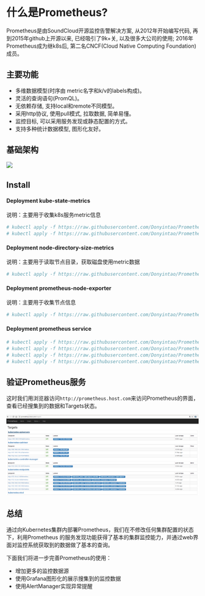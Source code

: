# 什么是Prometheus?

Prometheus是由SoundCloud开源监控告警解决方案, 从2012年开始编写代码, 再到2015年github上开源以来, 已经吸引了9k+关, 以及很多大公司的使用; 2016年Prometheus成为继k8s后, 第二名CNCF(Cloud Native Computing Foundation)成员。

## 主要功能

- 多维数据模型(时序由 metric名字和k/v的labels构成)。
- 灵活的查询语句(PromQL)。
- 无依赖存储, 支持local和remote不同模型。
- 采用http协议, 使用pull模式, 拉取数据, 简单易懂。
- 监控目标, 可以采用服务发现或静态配置的方式。
- 支持多种统计数据模型, 图形化友好。

## 基础架构

![](https://cdn.rawgit.com/prometheus/prometheus/c34257d069c630685da35bcef084632ffd5d6209/documentation/images/architecture.svg)

## Install

#### Deployment kube-state-metrics

说明：主要用于收集k8s服务metric信息

```sh
# kubectl apply -f https://raw.githubusercontent.com/Donyintao/Prometheus/master/kube-state-metrics-rbac.yaml
# kubectl apply -f https://raw.githubusercontent.com/Donyintao/Prometheus/master/kube-state-metrics-deployment.yaml
```

#### Deployment node-directory-size-metrics

说明：主要用于读取节点目录，获取磁盘使用metric数据

```sh
# kubectl apply -f https://raw.githubusercontent.com/Donyintao/Prometheus/master/node-directory-size-metrics.yaml
```

#### Deployment prometheus-node-exporter

说明：主要用于收集节点信息

```sh
# kubectl apply -f https://raw.githubusercontent.com/Donyintao/Prometheus/master/prometheus-node-exporter.yaml
```

#### Deployment prometheus service

```sh
# kubectl apply -f https://raw.githubusercontent.com/Donyintao/Prometheus/master/prometheus-rbac.yaml
# kubectl apply -f https://raw.githubusercontent.com/Donyintao/Prometheus/master/prometheus-configmap.yaml
# kubectl apply -f https://raw.githubusercontent.com/Donyintao/Prometheus/master/prometheus-deployment.yaml
# kubectl apply -f https://raw.githubusercontent.com/Donyintao/Prometheus/master/prometheus-ingress.yaml
```
## 验证Prometheus服务

这时我们用浏览器访问`http://prometheus.host.com`来访问Prometheus的界面，查看已经搜集到的数据和Targets状态。

![Prometheus](./images/prometheus-status.jpg)

## 总结

通过向Kubernetes集群内部署Prometheus，我们在不修改任何集群配置的状态下，利用Prometheus 的服务发现功能获得了基本的集群监控能力，并通过web界面对监控系统获取到的数据做了基本的查询。

下面我们将进一步完善Prometheus的使用：
+ 增加更多的监控数据源
+ 使用Grafana图形化的展示搜集到的监控数据
+ 使用AlertManager实现异常提醒